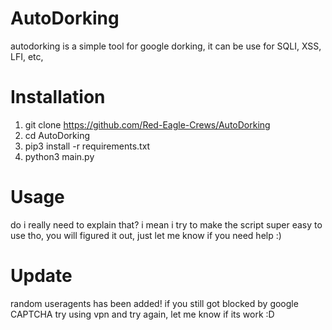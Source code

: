 # AutoDorking
autodorking is a simple tool for google dorking, it can be use for SQLI, XSS, LFI, etc,

# Installation
1. git clone https://github.com/Red-Eagle-Crews/AutoDorking
2. cd AutoDorking
3. pip3 install -r requirements.txt
4. python3 main.py

# Usage
do i really need to explain that? i mean i try to make the script
super easy to use tho, you will figured it out, just let me know if you need help :)

# Update
random useragents has been added! if you still got blocked by google CAPTCHA try using vpn and try again, let me know if its work :D
